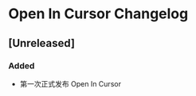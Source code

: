 <!-- Keep a Changelog guide -> https://keepachangelog.com -->

# Open In Cursor Changelog

## [Unreleased]
### Added
- 第一次正式发布 Open In Cursor
